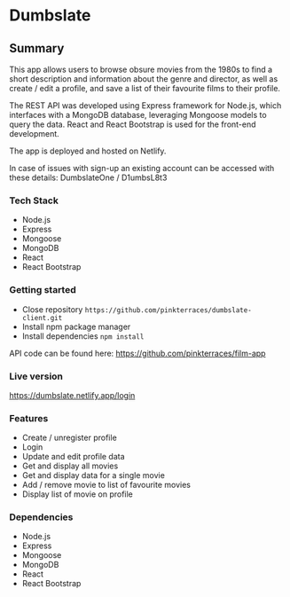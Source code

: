 # Dumbslate

## Summary

This app allows users to browse obsure movies from the 1980s to find a short description and information about the genre and director, as well as create / edit a profile, and save a list of their favourite films to their profile. 

The REST API was developed using Express framework for Node.js, which interfaces with a MongoDB database, leveraging Mongoose models to query the data. React and React Bootstrap is used for the front-end development.

The app is deployed and hosted on Netlify.

In case of issues with sign-up an existing account can be accessed with these details:
DumbslateOne / D1umbsL8t3

### Tech Stack

- Node.js
- Express
- Mongoose
- MongoDB
- React
- React Bootstrap

### Getting started

- Close repository
`https://github.com/pinkterraces/dumbslate-client.git`
- Install npm package manager
- Install dependencies
`npm install`

API code can be found here: https://github.com/pinkterraces/film-app

### Live version

https://dumbslate.netlify.app/login

### Features

- Create / unregister profile
- Login
- Update and edit profile data
- Get and display all movies
- Get and display data for a single movie
- Add / remove movie to list of favourite movies
- Display list of movie on profile

### Dependencies

- Node.js
- Express
- Mongoose
- MongoDB
- React
- React Bootstrap
